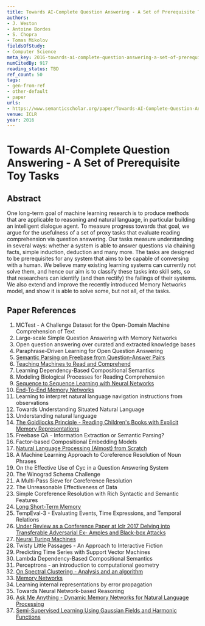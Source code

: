 ```yaml
---
title: Towards AI-Complete Question Answering - A Set of Prerequisite Toy Tasks
authors:
- J. Weston
- Antoine Bordes
- S. Chopra
- Tomas Mikolov
fieldsOfStudy:
- Computer Science
meta_key: 2016-towards-ai-complete-question-answering-a-set-of-prerequisite-toy-tasks
numCitedBy: 917
reading_status: TBD
ref_count: 50
tags:
- gen-from-ref
- other-default
- paper
urls:
- https://www.semanticscholar.org/paper/Towards-AI-Complete-Question-Answering:-A-Set-of-Weston-Bordes/abb33d75dc297993fcc3fb75e0f4498f413eb4f6?sort=total-citations
venue: ICLR
year: 2016
---
```


# Towards AI-Complete Question Answering - A Set of Prerequisite Toy Tasks

## Abstract

One long-term goal of machine learning research is to produce methods that are applicable to reasoning and natural language, in particular building an intelligent dialogue agent. To measure progress towards that goal, we argue for the usefulness of a set of proxy tasks that evaluate reading comprehension via question answering. Our tasks measure understanding in several ways: whether a system is able to answer questions via chaining facts, simple induction, deduction and many more. The tasks are designed to be prerequisites for any system that aims to be capable of conversing with a human. We believe many existing learning systems can currently not solve them, and hence our aim is to classify these tasks into skill sets, so that researchers can identify (and then rectify) the failings of their systems. We also extend and improve the recently introduced Memory Networks model, and show it is able to solve some, but not all, of the tasks.

## Paper References

1. MCTest - A Challenge Dataset for the Open-Domain Machine Comprehension of Text
2. Large-scale Simple Question Answering with Memory Networks
3. Open question answering over curated and extracted knowledge bases
4. Paraphrase-Driven Learning for Open Question Answering
5. [Semantic Parsing on Freebase from Question-Answer Pairs](2013-semantic-parsing-on-freebase-from-question-answer-pairs)
6. [Teaching Machines to Read and Comprehend](2015-teaching-machines-to-read-and-comprehend)
7. Learning Dependency-Based Compositional Semantics
8. Modeling Biological Processes for Reading Comprehension
9. [Sequence to Sequence Learning with Neural Networks](2014-sequence-to-sequence-learning-with-neural-networks)
10. [End-To-End Memory Networks](2015-end-to-end-memory-networks)
11. Learning to interpret natural language navigation instructions from observations
12. Towards Understanding Situated Natural Language
13. Understanding natural language
14. [The Goldilocks Principle - Reading Children's Books with Explicit Memory Representations](2016-the-goldilocks-principle-reading-children-s-books-with-explicit-memory-representations)
15. Freebase QA - Information Extraction or Semantic Parsing?
16. Factor-based Compositional Embedding Models
17. [Natural Language Processing (Almost) from Scratch](2011-natural-language-processing-almost-from-scratch)
18. A Machine Learning Approach to Coreference Resolution of Noun Phrases
19. On the Effective Use of Cyc in a Question Answering System
20. The Winograd Schema Challenge
21. A Multi-Pass Sieve for Coreference Resolution
22. The Unreasonable Effectiveness of Data
23. Simple Coreference Resolution with Rich Syntactic and Semantic Features
24. [Long Short-Term Memory](1997-long-short-term-memory)
25. TempEval-3 - Evaluating Events, Time Expressions, and Temporal Relations
26. [Under Review as a Conference Paper at Iclr 2017 Delving into Transferable Adversarial Ex- Amples and Black-box Attacks](2016-under-review-as-a-conference-paper-at-iclr-2017-delving-into-transferable-adversarial-ex-amples-and-black-box-attacks)
27. [Neural Turing Machines](2014-neural-turing-machines)
28. Twisty Little Passages - An Approach to Interactive Fiction
29. Predicting Time Series with Support Vector Machines
30. Lambda Dependency-Based Compositional Semantics
31. Perceptrons - an introduction to computational geometry
32. [On Spectral Clustering - Analysis and an algorithm](2001-on-spectral-clustering-analysis-and-an-algorithm)
33. [Memory Networks](2015-memory-networks)
34. Learning internal representations by error propagation
35. Towards Neural Network-based Reasoning
36. [Ask Me Anything - Dynamic Memory Networks for Natural Language Processing](2016-ask-me-anything-dynamic-memory-networks-for-natural-language-processing)
37. [Semi-Supervised Learning Using Gaussian Fields and Harmonic Functions](2003-semi-supervised-learning-using-gaussian-fields-and-harmonic-functions)
